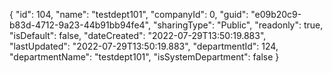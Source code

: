 {
  "id": 104,
  "name": "testdept101",
  "companyId": 0,
  "guid": "e09b20c9-b83d-4712-9a23-44b91bb94fe4",
  "sharingType": "Public",
  "readonly": true,
  "isDefault": false,
  "dateCreated": "2022-07-29T13:50:19.883",
  "lastUpdated": "2022-07-29T13:50:19.883",
  "departmentId": 124,
  "departmentName": "testdept101",
  "isSystemDepartment": false
}
